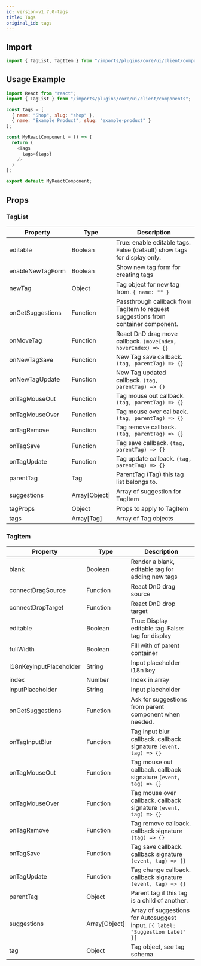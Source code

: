 ```yaml
---
id: version-v1.7.0-tags
title: Tags
original_id: tags
---
```

    
## Import

```javascript
import { TagList, TagItem } from "/imports/plugins/core/ui/client/components";
```

## Usage Example

```javascript
import React from "react";
import { TagList } from "/imports/plugins/core/ui/client/components";

const tags = [
  { name: "Shop", slug: "shop" },
  { name: "Example Product", slug: "example-product" }
];

const MyReactComponent = () => {
  return (
    <Tags
      tags={tags}
    />
  )
};

export default MyReactComponent;
```

## Props

### TagList
<!--lint disable-->
| Property         | Type          | Description                                                                        |
| ---------------- | ------------- | ---------------------------------------------------------------------------------- |
| editable         | Boolean       | True: enable editable tags. False (default) show tags for display only.            |
| enableNewTagForm | Boolean       | Show new tag form for creating tags                                                |
| newTag           | Object        | Tag object for new tag from. `{ name: "" }`                                        |
| onGetSuggestions | Function      | Passthrough callback from TagItem to request suggestions from container component. |
| onMoveTag        | Function      | React DnD drag move callback. `(moveIndex, hoverIndex) => {}`                   |
| onNewTagSave     | Function      | New Tag save callback. `(tag, parentTag) => {}`                                 |
| onNewTagUpdate   | Function      | New Tag updated callback. `(tag, parentTag) => {}`                              |
| onTagMouseOut    | Function      | Tag mouse out callback. `(tag, parentTag) => {}`                                |
| onTagMouseOver   | Function      | Tag mouse over callback. `(tag, parentTag) => {}`                               |
| onTagRemove      | Function      | Tag remove callback. `(tag, parentTag) => {}`                                   |
| onTagSave        | Function      | Tag save callback. `(tag, parentTag) => {}`                                     |
| onTagUpdate      | Function      | Tag update callback. `(tag, parentTag) => {}`                                   |
| parentTag        | Tag           | ParentTag (Tag) this tag list belongs to.                                          |
| suggestions      | Array[Object] | Array of suggestion for TagItem                                                    |
| tagProps         | Object        | Props to apply to TagItem                                                          |
| tags             | Array[Tag]    | Array of Tag objects                                                               |
<!--lint enable-->

### TagItem

<!--lint disable-->
| Property                | Type          | Description                                                                   |
| ----------------------- | ------------- | ----------------------------------------------------------------------------- |
| blank                   | Boolean       | Render a blank, editable tag for adding new tags                              |
| connectDragSource       | Function      | React DnD drag source                                                         |
| connectDropTarget       | Function      | React DnD drop target                                                         |
| editable                | Boolean       | True: Display editable tag. False: tag for display                            |
| fullWidth               | Boolean       | Fill with of parent container                                                 |
| i18nKeyInputPlaceholder | String        | Input placeholder i18n key                                                    |
| index                   | Number        | Index in array                                                                |
| inputPlaceholder        | String        | Input placeholder                                                             |
| onGetSuggestions        | Function      | Ask for suggestions from parent component when needed.                        |
| onTagInputBlur          | Function      | Tag input blur callback. callback signature `(event, tag) => {}`           |
| onTagMouseOut           | Function      | Tag mouse out callback. callback signature `(event, tag) => {}`            |
| onTagMouseOver          | Function      | Tag mouse over callback. callback signature `(event, tag) => {}`           |
| onTagRemove             | Function      | Tag remove callback. callback signature `(tag) => {}`                      |
| onTagSave               | Function      | Tag save callback. callback signature `(event, tag) => {}`                 |
| onTagUpdate             | Function      | Tag change callback. callback signature `(event, tag) => {}`               |
| parentTag               | Object        | Parent tag if this tag is a child of another.                                 |
| suggestions             | Array[Object] | Array of suggestions for Autosuggest input. `[{ label: "Suggestion Label" }]` |
| tag                     | Object        | Tag object, see tag schema                                                    |
<!--lint enable-->
